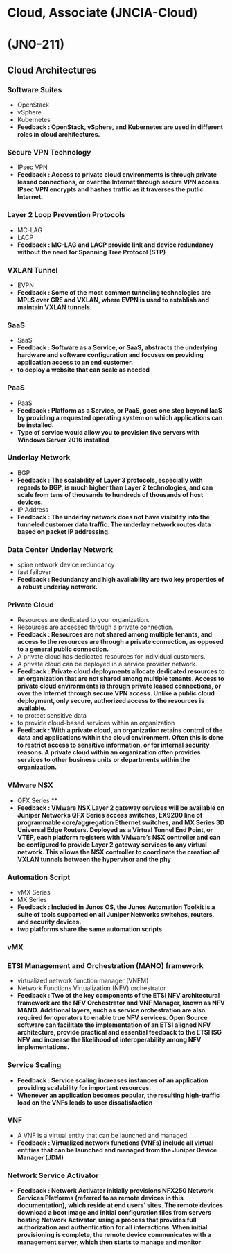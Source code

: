 # Cloud, Associate (JNCIA-Cloud)
# (JN0-211)

## Cloud Architectures

### Software Suites
+ OpenStack
+ vSphere
+ Kubernetes
+ **Feedback : OpenStack, vSphere, and Kubernetes are used in different roles in cloud architectures.**

### Secure VPN Technology
+ IPsec VPN
+ **Feedback : Access to private cloud environments is through private leased connections, or over the Internet through secure VPN access. IPsec VPN encrypts and hashes traffic as it traverses the putlic Internet.**

### Layer 2 Loop Prevention Protocols
+ MC-LAG
+ LACP
+ **Feedback : MC-LAG and LACP provide link and device redundancy without the need for Spanning Tree Protocol (STP)**

### VXLAN Tunnel
+ EVPN
+ **Feedback : Some of the most common tunneling technologies are MPLS over GRE and VXLAN, where EVPN is used to establish and maintain VXLAN tunnels.**

### SaaS
+ SaaS
+ **Feedback : Software as a Service, or SaaS, abstracts the underlying hardware and software configuration and focuses on providing application access to an end customer.**
+ **to deploy a website that can scale as needed**

### PaaS
+ PaaS
+ **Feedback : Platform as a Service, or PaaS, goes one step beyond IaaS by providing a requested operating system on which applications can be installed.**
+ **Type of service would allow you to provision five servers with Windows Server 2016 installed**

### Underlay Network
+ BGP
+ **Feedback : The scalability of Layer 3 protocols, especially with regards to BGP, is much higher than Layer 2 technologies, and can scale from tens of thousands to hundreds of thousands of host devices.**
+ IP Address
+ **Feedback : The underlay network does not have visibility into the tunneled customer data traffic. The underlay network routes data based on packet IP addressing.**

### Data Center Underlay Network
+ spine network device redundancy
+ fast failover
+ **Feedback : Redundancy and high availability are two key properties of a robust underlay network.**

### Private Cloud
+ Resources are dedicated to your organization.
+ Resources are accessed through a private connection.
+ **Feedback : Resources are not shared among multiple tenants, and access to the resources are through a private connection, as opposed to a general public connection.**
+ A private cloud has dedicated resources for individual customers.
+ A private cloud can be deployed in a service provider network.
+ **Feedback : Private cloud deployments allocate dedicated resources to an organization that are not shared among multiple tenants. Access to private cloud environments is through private leased connections, or over the Internet through secure VPN access. Unlike a public cloud deployment, only secure, authorized access to the resources is available.**
+ to protect sensitive data
+ to provide cloud-based services within an organization
+ **Feedback : With a private cloud, an organization retains control of the data and applications within the cloud environment. Often this is done to restrict access to sensitive information, or for internal security reasons. A private cloud within an organization often provides services to other business units or departments within the organization.**

### VMware NSX
+ QFX Series **
+ **Feedback : VMware NSX Layer 2 gateway services will be available on Juniper Networks QFX Series access switches, EX9200 line of programmable core/aggregation Ethernet switches, and MX Series 3D Universal Edge Routers. Deployed as a Virtual Tunnel End Point, or VTEP, each platform registers with VMware’s NSX controller and can be configured to provide Layer 2 gateway services to any virtual network. This allows the NSX controller to coordinate the creation of VXLAN tunnels between the hypervisor and the phy**

### Automation Script
+ vMX Series
+ MX Series
+ **Feedback : Included in Junos OS, the Junos Automation Toolkit is a suite of tools supported on all Juniper Networks switches, routers, and security devices.**
+ **two platforms share the same automation scripts**

### vMX


### ETSI Management and Orchestration (MANO) framework
+ virtualized network function manager (VNFM)
+ Network Functions Virtualization (NFV) orchestrator
+ **Feedback : Two of the key components of the ETSI NFV architectural framework are the NFV Orchestrator and VNF Manager, known as NFV MANO. Additional layers, such as service orchestration are also required for operators to enable true NFV services. Open Source software can facilitate the implementation of an ETSI aligned NFV architecture, provide practical and essential feedback to the ETSI ISG NFV and increase the likelihood of interoperability among NFV implementations.**

### Service Scaling
+ **Feedback : Service scaling increases instances of an application providing scalability for important resources.**
+ **Whenever an application becomes popular, the resulting high-traffic load on the VNFs leads to user dissatisfaction**

### VNF
+ A VNF is a virtual entity that can be launched and managed.
+ **Feedback : Virtualized network functions (VNFs) include all virtual entities that can be launched and managed from the Juniper Device Manager (JDM)**

### Network Service Activator
+ **Feedback : Network Activator initially provisions NFX250 Network Services Platforms (referred to as remote devices in this documentation), which reside at end users’ sites. The remote devices download a boot image and initial configuration files from servers hosting Network Activator, using a process that provides full authorization and authentication for all interactions. When initial provisioning is complete, the remote device communicates with a management server, which then starts to manage and monitor**